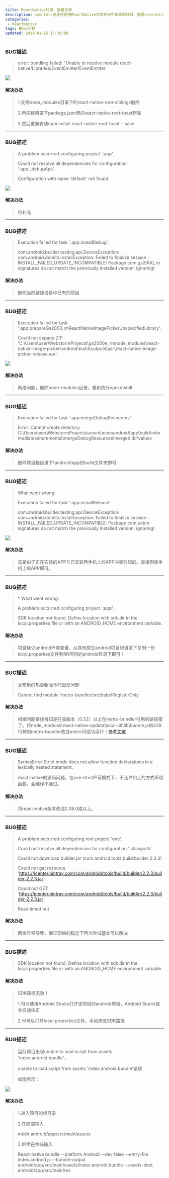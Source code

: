 ```yaml
---
title: ReactNative红屏、报错记录
description: <center>记录在使用ReactNative日常开发中出现的红屏、报错</center>
categories:
 - ReactNative
tags: BUG/问题
updated: 2019-01-25 17:30:08
---
```



### BUG描述

> error: bundling failed: "Unable to resolve module react-native/Libraries/EventEmitter/EventEmitter

![](https://upload-images.jianshu.io/upload_images/8154981-af021544c224ad8d.png?imageMogr2/auto-orient/strip%7CimageView2/2/w/1240)

#### 解决办法

> 1.先把node_modules目录下的react-native-root-siblings删除
>
> 2.再把根目录下package.json里的react-native-root-toast删除
>
> 3.然后重新安装npm install react-native-root-toast --save



------



### BUG描述

> A problem occurred configuring project ':app'.
>
> Could not resolve all dependencies for configuration ':app:_debugApk'.
>
> Configuration with name 'default' not found.

![](https://upload-images.jianshu.io/upload_images/8154981-4d2bf9abea5f6ffb.png?imageMogr2/auto-orient/strip%7CimageView2/2/w/1240)

#### 解决办法

> 待补充



------



### BUG描述

> Execution failed for task ':app:installDebug'.
>
> com.android.builder.testing.api.DeviceException: com.android.ddmlib.InstallException: Failed to finalize session : INSTALL_FAILED_UPDATE_INCOMPATIBLE: Package com.gs2000_rn signatures do not match the previously installed version; ignoring!

#### 解决办法

> 删除当前链接设备中已有的项目



------



### BUG描述

> Execution failed for task ':app:prepareGs2000_rnReactNativeImagePickerUnspecifiedLibrary'.
>
> Could not expand ZIP 'C:\Users\user\WebstormProjects\gs2000e_rn\node_modules\react-native-image-picker\android\build\outputs\aar\react-native-image-picker-release.aar'.

![](https://upload-images.jianshu.io/upload_images/8154981-f9ab45f239ca58d3.png?imageMogr2/auto-orient/strip%7CimageView2/2/w/1240)

#### 解决办法

> 网络问题，删除node-modules目录，重新执行npm install



------



### BUG描述

> Execution failed for task ':app:mergeDebugResources'.
>
> Error: Cannot create directory C:\Users\user\WebstormProjects\union\union\android\app\build\intermediates\incremental\mergeDebugResources\merged.dir\values

#### 解决办法

> 删除项目根目录下\android\app的build文件夹即可



------



### BUG描述

> What went wrong:
>
> Execution failed for task ':app:installRelease'.
>
> com.android.builder.testing.api.DeviceException: com.android.ddmlib.InstallException: Failed to finalize session : INSTALL_FAILED_UPDATE_INCOMPATIBLE: Package com.union signatures do not match the previously installed version; ignoring!

![](https://upload-images.jianshu.io/upload_images/8154981-ab13d74752a3f371.png?imageMogr2/auto-orient/strip%7CimageView2/2/w/1240)

#### 解决办法

> 这是由于正在安装的APP与已安装再手机上的APP冲突引起的。直接删除手机上的APP即可。



------



### BUG描述

> \* What went wrong:
>
> A problem occurred configuring project ':app'.
>
> SDK location not found. Define location with sdk.dir in the local.properties file or with an ANDROID_HOME environment variable.

#### 解决办法

> 项目缺少android环境变量，从其他原生android项目根目录下复制一份local.properties文件到RN项目的android目录下即可！



------



### BUG描述

> 发布新的热更新版本时出现问题
>
> Cannot find module 'metro-bundler/src/babelRegisterOnly

#### 解决办法

> 根据问题查找得知是在高版本（0.52）以上在metro-bundler引用的路径错了。将node_modules\react-native-update\local-cli\lib\bundle.js的439行种的metro-bundler改成metro可成功运行！[参考文献](http://bbs.reactnative.cn/topic/4650/%E5%85%B3%E4%BA%8E%E7%83%AD%E6%9B%B4%E6%96%B0%E6%8A%A5%E9%94%99-cannot-find-module-metro-bundler-src-babelregisteronly/2)



------



### BUG描述

> SyntaxError:Strict mode does not allow function declarations in a lexically nested statement.
>
> react-native的源码问题，在use strict严苛模式下，不允许如上的方式声明函数，会编译不通过。

#### 解决办法

> 将react-native版本改成0.38.0或以上。



------



### BUG描述

> A problem occurred configuring root project 'one'.
>
> Could not resolve all dependencies for configuration ':classpath'.
>
> Could not download builder.jar (com.android.tools.build:builder:2.2.3)
>
> Could not get resource 'https://jcenter.bintray.com/com/android/tools/build/builder/2.2.3/builder-2.2.3.jar'.
>
> Could not GET 'https://jcenter.bintray.com/com/android/tools/build/builder/2.2.3/builder-2.2.3.jar'.
>
> Read timed out

#### 解决办法 

> 网络异常导致，保证网络的稳定下再次尝试基本可以解决



------



### BUG描述

> SDK location not found. Define location with sdk.dir in the local.properties file or with an ANDROID_HOME environment variable.

#### 解决办法 

> SDK路径无效！
>
> 1.可以使用Android Studio打开该项目的android项目，Android Studio就会自动校正
>
> 2.也可以打开local.properties文件，手动修改SDK路径



------



### BUG描述

> 运行项目出现unable to load script from assets 'index.android.bundle'，
>
> unable to load script from assets 'index.android.bundle'错误
>
> 如图所示：

![](https://upload-images.jianshu.io/upload_images/8154981-58ca6b024ed5ffc7.png?imageMogr2/auto-orient/strip%7CimageView2/2/w/1240)

#### 解决办法

> 1.进入项目的根目录
>
> 2.在终端输入
>
> mkdir android/app/src/main/assets
>
> 3.继续在终端输入
>
> React-native bundle --platform Android --dev false --entry-file index.android.js --bundle-output android/app/src/main/assets/index.android.bundle --assets-dest android/app/src/main/res
